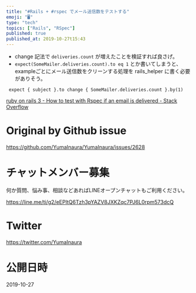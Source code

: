 ```yaml
---
title: "#Rails + #rspec でメール送信数をテストする"
emoji: "🖥"
type: "tech"
topics: ["Rails", "RSpec"]
published: true
published_at: 2019-10-27t15:43
---
```


- change 記法で `deliveries.count` が増えたことを検証すれば良さげ。
- `expect(SomeMailer.deliveries.count).to eq 1` とか書いてしまうと、exampleごとにメール送信数をクリーンする処理を rails_helper に書く必要がありそう。

```
 expect { subject }.to change { SomeMailer.deliveries.count }.by(1)
```

[ruby on rails 3 - How to test with Rspec if an email is delivered - Stack Overflow](https://stackoverflow.com/questions/7284413/how-to-test-with-rspec-if-an-email-is-delivered)

# Original by Github issue

https://github.com/YumaInaura/YumaInaura/issues/2628








<!-- Update From Qiita API -->

# チャットメンバー募集


何か質問、悩み事、相談などあればLINEオープンチャットもご利用ください。

https://line.me/ti/g2/eEPltQ6Tzh3pYAZV8JXKZqc7PJ6L0rpm573dcQ





# Twitter


https://twitter.com/YumaInaura


<!-- Update From Qiita API -->



# 公開日時

2019-10-27
